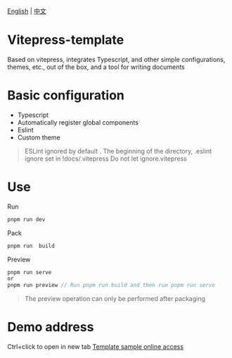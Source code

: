 [English](README.md)  | [中文](README-CN.md)

# Vitepress-template
Based on vitepress, integrates Typescript, and other simple configurations, themes, etc., out of the box, and a tool for writing documents

# Basic configuration
+ Typescript
+ Automatically register global components
+ Eslint
+ Custom theme
> ESLint ignored by default . The beginning of the directory, .eslint ignore set in !docs/.vitepress Do not let ignore.vitepress


# Use 

Run

```js
pnpm run dev
```

Pack

```js
pnpm run  build
```

Preview

```js
pnpm run serve 
or
pnpm run preview // Run pnpm run build and then run pnpm run serve
```

> The preview operation can only be performed after packaging

# Demo address
Ctrl+click to open in new tab
[Template sample online access ](https://yaoxfly.github.io/vitepress-template-site)

